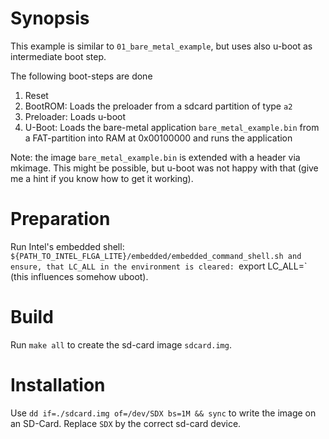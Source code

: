 
Synopsis
====================

This example is similar to `01_bare_metal_example`, but uses also u-boot as intermediate boot step.

The following boot-steps are done
  1) Reset
  2) BootROM: Loads the preloader from a sdcard partition of type `a2`
  3) Preloader: Loads u-boot
  4) U-Boot: Loads the bare-metal application `bare_metal_example.bin` from a FAT-partition into RAM at 0x00100000 and runs the application


Note: the image `bare_metal_example.bin` is extended with a header via mkimage.
This might be possible, but u-boot was not happy with that (give me a hint if you know how to get it working).


Preparation
===================
Run Intel's embedded shell: `${PATH_TO_INTEL_FLGA_LITE}/embedded/embedded_command_shell.sh
and ensure, that LC_ALL in the environment is cleared: `export LC_ALL=`
(this influences somehow uboot).


Build
===================
Run `make all` to create the sd-card image `sdcard.img`.


Installation
===================
Use `dd if=./sdcard.img of=/dev/SDX bs=1M && sync` to write the image on an SD-Card.
Replace `SDX` by the correct sd-card device.

